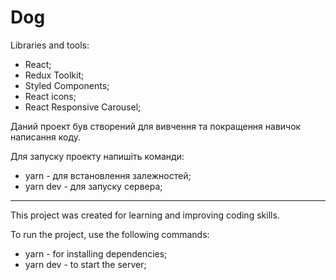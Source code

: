 # Dog

Libraries and tools:
   - React;
   - Redux Toolkit;
   - Styled Components;
   - React icons; 
   - React Responsive Carousel;

Даний проект був створений для вивчення та покращення навичок написання коду.

Для запуску проекту напишіть команди:
   - yarn - для встановлення залежностей;
   - yarn dev - для запуску сервера;
------------------------------------------------------------------------------------
This project was created for learning and improving coding skills.

To run the project, use the following commands:
   - yarn - for installing dependencies;
   - yarn dev - to start the server;
